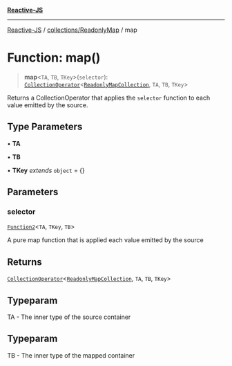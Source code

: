 [**Reactive-JS**](../../../README.md)

***

[Reactive-JS](../../../README.md) / [collections/ReadonlyMap](../README.md) / map

# Function: map()

> **map**\<`TA`, `TB`, `TKey`\>(`selector`): [`CollectionOperator`](../../type-aliases/CollectionOperator.md)\<[`ReadonlyMapCollection`](../interfaces/ReadonlyMapCollection.md), `TA`, `TB`, `TKey`\>

Returns a CollectionOperator that applies the `selector` function to each
value emitted by the source.

## Type Parameters

• **TA**

• **TB**

• **TKey** *extends* `object` = \{\}

## Parameters

### selector

[`Function2`](../../../functions/type-aliases/Function2.md)\<`TA`, `TKey`, `TB`\>

A pure map function that is applied each value emitted by the source

## Returns

[`CollectionOperator`](../../type-aliases/CollectionOperator.md)\<[`ReadonlyMapCollection`](../interfaces/ReadonlyMapCollection.md), `TA`, `TB`, `TKey`\>

## Typeparam

TA - The inner type of the source container

## Typeparam

TB - The inner type of the mapped container
